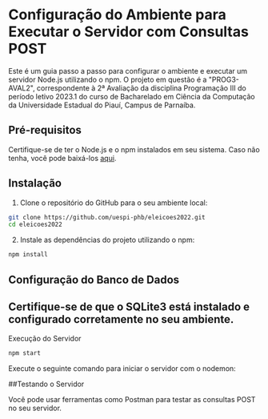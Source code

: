 # Configuração do Ambiente para Executar o Servidor com Consultas POST

Este é um guia passo a passo para configurar o ambiente e executar um servidor Node.js utilizando o npm. O projeto em questão é a "PROG3-AVAL2", correspondente à 2ª Avaliação da disciplina Programação III do período letivo 2023.1 do curso de Bacharelado em Ciência da Computação da Universidade Estadual do Piauí, Campus de Parnaíba.

## Pré-requisitos

Certifique-se de ter o Node.js e o npm instalados em seu sistema. Caso não tenha, você pode baixá-los [aqui](https://nodejs.org/).

## Instalação

1. Clone o repositório do GitHub para o seu ambiente local:

```bash
git clone https://github.com/uespi-phb/eleicoes2022.git
cd eleicoes2022
```

2. Instale as dependências do projeto utilizando o npm:
```bash
npm install
```

## Configuração do Banco de Dados

## Certifique-se de que o SQLite3 está instalado e configurado corretamente no seu ambiente.
Execução do Servidor
```bash
npm start
```
Execute o seguinte comando para iniciar o servidor com o nodemon:

##Testando o Servidor

Você pode usar ferramentas como Postman para testar as consultas POST no seu servidor.
